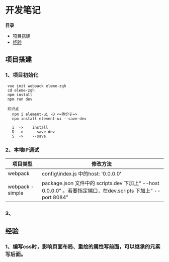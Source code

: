 # 开发笔记

**目录**

* [项目搭建](#项目搭建)
* [经验](#经验)






## 项目搭建

### 1、项目初始化
```
 vue init webpack eleme-zqh
 cd eleme-zqh
 npm install
 npm run dev

 知识点
   npm i element-ui -D <=等价于=>
   npm install element-ui --save-dev

   i  ->    install
   D  ->    --save-dev
   S  ->    --save
```

### 2、本地IP调试
| 项目类型   | 修改方法 |
|-----------|------------|
| webpack       | config\index.js 中的host: '0.0.0.0' |
| webpack -simple    | package.json 文件中的 scripts.dev 下加上“ --host 0.0.0.0” 。若要指定端口，在dev.scripts 下加上“ --port 8084”|

### 3、


## 经验

### 1、编写css时，影响页面布局、重绘的属性写前面，可以继承的元素写后面。

